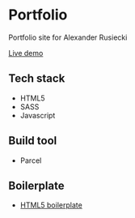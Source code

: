 # Portfolio

Portfolio site for Alexander Rusiecki

[Live demo](https://alexander-rusiecki.github.io/Portfolio/)

## Tech stack

- HTML5
- SASS
- Javascript

## Build tool

- Parcel

## Boilerplate

- [HTML5 boilerplate](https://html5boilerplate.com/)
